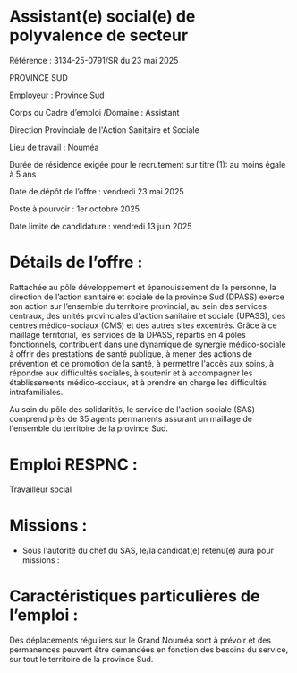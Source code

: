 # Assistant(e) social(e) de polyvalence de secteur

Référence : 3134-25-0791/SR du 23 mai 2025

PROVINCE SUD

Employeur : Province Sud

Corps ou Cadre d’emploi /Domaine : Assistant

Direction Provinciale de l'Action Sanitaire et Sociale

Lieu de travail : Nouméa

Durée de résidence exigée pour le recrutement sur titre (1): au moins égale à 5 ans

Date de dépôt de l’offre : vendredi 23 mai 2025

Poste à pourvoir : 1er octobre 2025

Date limite de candidature : vendredi 13 juin 2025

# Détails de l’offre :

Rattachée au pôle développement et épanouissement de la personne, la direction de l’action sanitaire et sociale de la province Sud (DPASS) exerce son action sur l’ensemble du territoire provincial, au sein des services centraux, des unités provinciales d'action sanitaire et sociale (UPASS), des centres médico-sociaux (CMS) et des autres sites excentrés. Grâce à ce maillage territorial, les services de la DPASS, répartis en 4 pôles fonctionnels, contribuent dans une dynamique de synergie médico-sociale à offrir des prestations de santé publique, à mener des actions de prévention et de promotion de la santé, à permettre l'accès aux soins, à répondre aux difficultés sociales, à soutenir et à accompagner les établissements médico-sociaux, et à prendre en charge les difficultés intrafamiliales.

Au sein du pôle des solidarités, le service de l'action sociale (SAS) comprend près de 35 agents permanents assurant un maillage de l'ensemble du territoire de la province Sud.

# Emploi RESPNC :

Travailleur social

# Missions :

- Sous l'autorité du chef du SAS, le/la candidat(e) retenu(e) aura pour missions :

# Caractéristiques particulières de l’emploi :

Des déplacements réguliers sur le Grand Nouméa sont à prévoir et des permanences peuvent être demandées en fonction des besoins du service, sur tout le territoire de la province Sud.